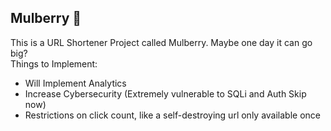 ## Mulberry 🍇

This is a URL Shortener Project called Mulberry. Maybe one day it can go big?  
Things to Implement:
- Will Implement Analytics 
- Increase Cybersecurity (Extremely vulnerable to SQLi and Auth Skip now)
- Restrictions on click count, like a self-destroying url only available once
